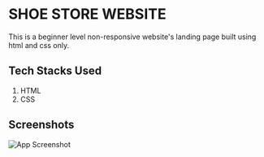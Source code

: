 
# SHOE STORE WEBSITE

This is a beginner level non-responsive website's landing page built using html and css only.

## Tech Stacks Used

1. HTML
2. CSS


## Screenshots

![App Screenshot](/images/website-screenshot.jpg)

